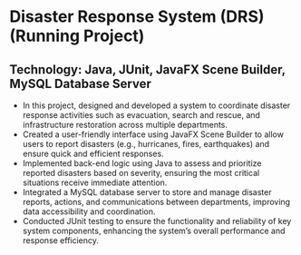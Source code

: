 
# Disaster Response System (DRS)(Running Project)
## Technology: Java, JUnit, JavaFX Scene Builder, MySQL Database Server
-  In this project, designed and developed a system to coordinate disaster response activities such as evacuation, search and rescue, and infrastructure restoration across multiple departments.
-  Created a user-friendly interface using JavaFX Scene Builder to allow users to report disasters (e.g., hurricanes, fires, earthquakes) and ensure quick and efficient responses.
- Implemented back-end logic using Java to assess and prioritize reported disasters based on severity, ensuring the most critical situations receive immediate attention.
- Integrated a MySQL database server to store and manage disaster reports, actions, and communications between departments, improving data accessibility and coordination.
- Conducted JUnit testing to ensure the functionality and reliability of key system components, enhancing the system’s overall performance and response efficiency.

